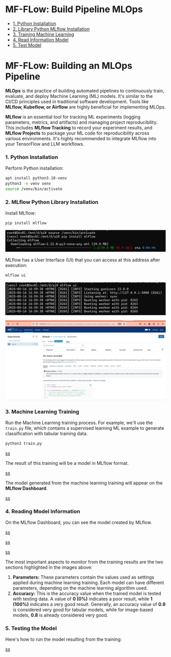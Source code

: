 # MF-FLow: Build Pipeline MLOps

  * [1. Python Installation](https://www.google.com/search?q=%231-instalasi-python)
  * [2. Library Python MLflow Installation](https://www.google.com/search?q=%232-instalasi-library-python-mlflow)
  * [3. Training Machine Learning](https://www.google.com/search?q=%233-training-machine-learning)
  * [4. Read Information Model](https://www.google.com/search?q=%234-membaca-informasi-model)
  * [5. Test Model](https://www.google.com/search?q=%235-menguji-model)

# MF-FLow: Building an MLOps Pipeline

**MLOps** is the practice of building automated pipelines to continuously train, evaluate, and deploy Machine Learning (ML) models. It's similar to the CI/CD principles used in traditional software development. Tools like **MLflow, Kubeflow, or Airflow** are highly beneficial for implementing MLOps.

**MLflow** is an essential tool for tracking ML experiments (logging parameters, metrics, and artifacts) and managing project reproducibility. This includes **MLflow Tracking** to record your experiment results, and **MLflow Projects** to package your ML code for reproducibility across various environments. It's highly recommended to integrate MLflow into your TensorFlow and LLM workflows.


### 1\. Python Installation

Perform Python installation:

```bash
apt install python3.10-venv
python3 -m venv venv
source /venv/bin/activate
```

### 2\. MLflow Python Library Installation

Install MLflow:

```bash
pip install mlflow
```

![ss](./ss/1.png)

MLflow has a User Interface (UI) that you can access at this address after execution:

```bash
mlflow ui
```

![ss](./ss/2.png)

![ss](./ss/3.png)


### 3\. Machine Learning Training

Run the Machine Learning training process. For example, we'll use the `train.py` file, which contains a supervised learning ML example to generate classification with tabular training data.

```bash
python3 train.py
```

[ss](./ss/4.png)

The result of this training will be a model in MLflow format.

[ss](./ss/5.png)

The model generated from the machine learning training will appear on the **MLflow Dashboard**.

[ss](./ss/5.png)


### 4\. Reading Model Information

On the MLflow Dashboard, you can see the model created by MLflow.

[ss](./ss/6.png)

[ss](./ss/7.png)

[ss](./ss/8-2.png)


The most important aspects to monitor from the training results are the two sections highlighted in the images above:

1.  **Parameters:**
    These parameters contain the values used as settings applied during machine learning training. Each model can have different parameters, depending on the machine learning algorithm used.
2.  **Accuracy:**
    This is the accuracy value when the trained model is tested with testing data. A value of **0 (0%)** indicates a poor result, while **1 (100%)** indicates a very good result. Generally, an accuracy value of **0.9** is considered very good for tabular models, while for image-based models, **0.8** is already considered very good.


### 5\. Testing the Model

Here's how to run the model resulting from the training:

[ss](./ss/9.png)
